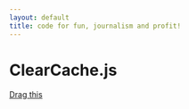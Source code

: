 ```yaml
---
layout: default
title: code for fun, journalism and profit!
---
```


# ClearCache.js

<a href="javascript:(function(){document.body.appendChild(document.createElement('script')).src='/js/clearCache.js';})();" class="btn btn-primary">Drag this</a>